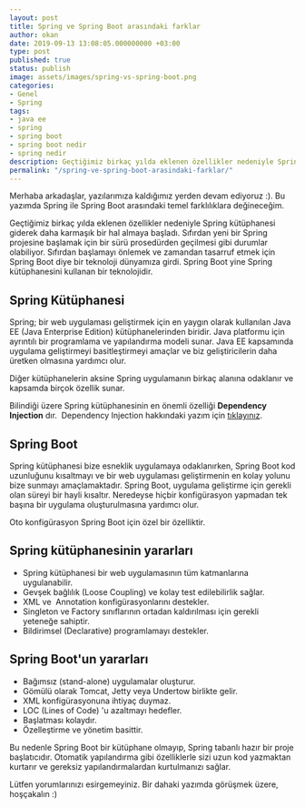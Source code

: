 ```yaml
---
layout: post
title: Spring ve Spring Boot arasındaki farklar
author: okan
date: 2019-09-13 13:08:05.000000000 +03:00
type: post
published: true
status: publish
image: assets/images/spring-vs-spring-boot.png
categories:
- Genel
- Spring
tags:
- java ee
- spring
- spring boot
- spring boot nedir
- spring nedir
description: Geçtiğimiz birkaç yılda eklenen özellikler nedeniyle Spring kütüphanesi giderek daha karmaşık bir hal almaya başladı. Spring Boot
permalink: "/spring-ve-spring-boot-arasindaki-farklar/"
---
```

Merhaba arkadaşlar, yazılarımıza kaldığımız yerden devam ediyoruz :). Bu yazımda Spring ile Spring Boot arasındaki temel farklılıklara değineceğim.

Geçtiğimiz birkaç yılda eklenen özellikler nedeniyle Spring kütüphanesi giderek daha karmaşık bir hal almaya başladı. Sıfırdan yeni bir Spring projesine başlamak için bir sürü prosedürden geçilmesi gibi durumlar olabiliyor. Sıfırdan başlamayı önlemek ve zamandan tasarruf etmek için Spring Boot diye bir teknoloji dünyamıza girdi. Spring Boot yine Spring kütüphanesini kullanan bir teknolojidir.

## Spring Kütüphanesi

Spring; bir web uygulaması geliştirmek için en yaygın olarak kullanılan Java EE (Java Enterprise Edition) kütüphanelerinden biridir. Java platformu için ayrıntılı bir programlama ve yapılandırma modeli sunar. Java EE kapsamında uygulama geliştirmeyi basitleştirmeyi amaçlar ve biz geliştiricilerin daha üretken olmasına yardımcı olur.

Diğer kütüphanelerin aksine Spring uygulamanın birkaç alanına odaklanır ve kapsamda birçok özellik sunar.

Bilindiği üzere Spring kütüphanesinin en önemli özelliği **Dependency Injection** dır.&nbsp; Dependency Injection hakkındaki yazım için [tıklayınız](https://okanuzun.pages.dev/dependency-injection-nedir/).

## Spring Boot

Spring kütüphanesi bize esneklik uygulamaya odaklanırken, Spring Boot kod uzunluğunu kısaltmayı ve bir web uygulaması geliştirmenin en kolay yolunu bize sunmayı amaçlamaktadır. Spring Boot, uygulama geliştirme için gerekli olan süreyi bir hayli kısaltır. Neredeyse hiçbir konfigürasyon yapmadan tek başına bir uygulama oluşturulmasına yardımcı olur.

Oto konfigürasyon Spring Boot için özel bir özelliktir.

## Spring kütüphanesinin yararları

- Spring kütüphanesi bir web uygulamasının tüm katmanlarına uygulanabilir.
- Gevşek bağlılık (Loose Coupling) ve kolay test edilebilirlik sağlar.
- XML ve&nbsp; Annotation konfigürasyonlarını destekler.
- Singleton ve Factory sınıflarının ortadan kaldırılması için gerekli yeteneğe sahiptir.
- Bildirimsel (Declarative) programlamayı destekler.

## Spring Boot'un yararları

- Bağımsız (stand-alone) uygulamalar oluşturur.
- Gömülü olarak Tomcat, Jetty veya Undertow birlikte gelir.
- XML konfigürasyonuna ihtiyaç duymaz.
- LOC (Lines of Code) 'u azaltmayı hedefler.
- Başlatması kolaydır.
- Özelleştirme ve yönetim basittir.

Bu nedenle Spring Boot bir kütüphane olmayıp, Spring tabanlı hazır bir proje başlatıcıdır. Otomatik yapılandırma gibi özelliklerle sizi uzun kod yazmaktan kurtarır ve gereksiz yapılandırmalardan kurtulmanızı sağlar.

Lütfen yorumlarınızı esirgemeyiniz. Bir dahaki yazımda görüşmek üzere, hoşçakalın :)

